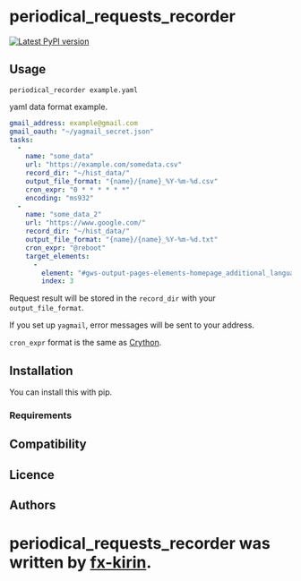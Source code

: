 # periodical_requests_recorder

[![Latest PyPI version](https://img.shields.io/pypi/v/package_name.svg)](https://pypi.python.org/pypi/periodical_requests_recorder)

## Usage

```
periodical_recorder example.yaml
```

yaml data format example.

```yaml
gmail_address: example@gmail.com
gmail_oauth: "~/yagmail_secret.json"
tasks:
  - 
    name: "some_data"
    url: "https://example.com/somedata.csv"
    record_dir: "~/hist_data/"
    output_file_format: "{name}/{name}_%Y-%m-%d.csv"
    cron_expr: "0 * * * * * *"
    encoding: "ms932"
  - 
    name: "some_data_2"
    url: "https://www.google.com/"
    record_dir: "~/hist_data/"
    output_file_format: "{name}/{name}_%Y-%m-%d.txt"
    cron_expr: "@reboot"
    target_elements: 
      - 
        element: "#gws-output-pages-elements-homepage_additional_languages__als"
        index: 3
```

Request result will be stored in the `record_dir` with your `output_file_format`.

If you set up `yagmail`, error messages will be sent to your address.

`cron_expr` format is the same as [Crython](https://github.com/ahawker/crython).

## Installation

You can install this with pip.

### Requirements

## Compatibility

## Licence

## Authors

# periodical_requests_recorder was written by [fx-kirin](fx.kirin@gmail.com).
